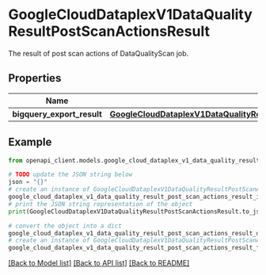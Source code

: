 # GoogleCloudDataplexV1DataQualityResultPostScanActionsResult

The result of post scan actions of DataQualityScan job.

## Properties

Name | Type | Description | Notes
------------ | ------------- | ------------- | -------------
**bigquery_export_result** | [**GoogleCloudDataplexV1DataQualityResultPostScanActionsResultBigQueryExportResult**](GoogleCloudDataplexV1DataQualityResultPostScanActionsResultBigQueryExportResult.md) |  | [optional] 

## Example

```python
from openapi_client.models.google_cloud_dataplex_v1_data_quality_result_post_scan_actions_result import GoogleCloudDataplexV1DataQualityResultPostScanActionsResult

# TODO update the JSON string below
json = "{}"
# create an instance of GoogleCloudDataplexV1DataQualityResultPostScanActionsResult from a JSON string
google_cloud_dataplex_v1_data_quality_result_post_scan_actions_result_instance = GoogleCloudDataplexV1DataQualityResultPostScanActionsResult.from_json(json)
# print the JSON string representation of the object
print(GoogleCloudDataplexV1DataQualityResultPostScanActionsResult.to_json())

# convert the object into a dict
google_cloud_dataplex_v1_data_quality_result_post_scan_actions_result_dict = google_cloud_dataplex_v1_data_quality_result_post_scan_actions_result_instance.to_dict()
# create an instance of GoogleCloudDataplexV1DataQualityResultPostScanActionsResult from a dict
google_cloud_dataplex_v1_data_quality_result_post_scan_actions_result_from_dict = GoogleCloudDataplexV1DataQualityResultPostScanActionsResult.from_dict(google_cloud_dataplex_v1_data_quality_result_post_scan_actions_result_dict)
```
[[Back to Model list]](../README.md#documentation-for-models) [[Back to API list]](../README.md#documentation-for-api-endpoints) [[Back to README]](../README.md)


